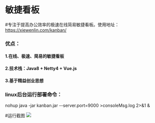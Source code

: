 # 敏捷看板
#专注于提高办公效率的极速在线简易敏捷看板。使用地址：https://xiewenlin.com/kanban/ <br>
### 优点：<br>
#### 1.在线、极速、简易的敏捷看板<br>
#### 2.技术栈：Java8 + Netty4 + Vue.js<br>
#### 3.基于精益创业思想<br>
### linux后台运行部署命令：<br>

nohup java -jar kanban.jar --server.port=9000 >consoleMsg.log 2>&1 & <br>

#运行截图
![](https://cdn.nlark.com/yuque/0/2019/jpeg/195205/1561700740387-2fc811e5-60a7-4077-94c0-b0f70c07c6a6.jpeg?x-oss-process=image/resize,w_288)

